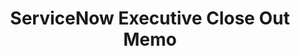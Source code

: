 ---
highlight: "false" 
title: "ServiceNow Executive Close Out Memo"
description: "In 2021, the ITVMO launched an OEM assessment of ServiceNow. This memo serves as an executive summary of the engagement."
url-link: "https://community.max.gov/download/attachments/2314102898/ServiceNow%20-%20Executive%20Memo%20-%20Assessment%20Closeout.pdf?api=v2"
type: "PDF"
gov-only: "true"
is-external: "false"
publication-date: "August 01, 2022"
reading-time: "5"
resource-type: "Report"
filter: "acquisition-best-practices"
audience: "contracts-acquisitions"
branded-offerings: "oem-acquisition-initiatives"
---